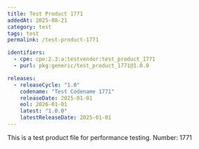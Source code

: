 ```yaml
---
title: Test Product 1771
addedAt: 2025-08-21
category: test
tags: test
permalink: /test-product-1771

identifiers:
  - cpe: cpe:2.3:a:testvendor:test_product_1771
  - purl: pkg:generic/test_product_1771@1.0.0

releases:
  - releaseCycle: "1.0"
    codename: "Test Codename 1771"
    releaseDate: 2025-01-01
    eol: 2026-01-01
    latest: "1.0.0"
    latestReleaseDate: 2025-01-01
---
```


This is a test product file for performance testing. Number: 1771
